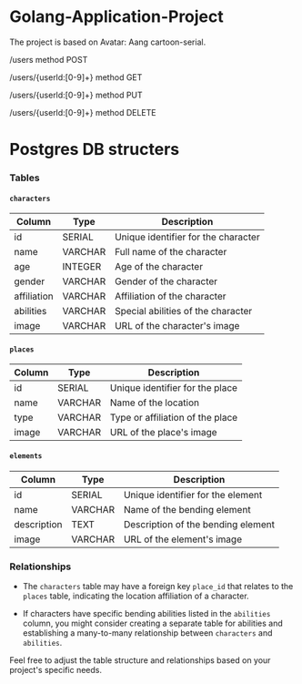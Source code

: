 # Golang-Application-Project
The project is based on Avatar: Aang cartoon-serial.

/users method POST

/users/{userld:[0-9]+} method GET

/users/{userld:[0-9]+} method PUT

/users/{userld:[0-9]+} method DELETE

# Postgres DB structers

### Tables

#### `characters`

| Column       | Type    | Description                       |
|--------------|---------|-----------------------------------|
| id           | SERIAL  | Unique identifier for the character|
| name         | VARCHAR | Full name of the character        |
| age          | INTEGER | Age of the character              |
| gender       | VARCHAR | Gender of the character           |
| affiliation  | VARCHAR | Affiliation of the character      |
| abilities    | VARCHAR | Special abilities of the character|
| image        | VARCHAR | URL of the character's image      |

#### `places`

| Column | Type    | Description                   |
|--------|---------|-------------------------------|
| id     | SERIAL  | Unique identifier for the place|
| name   | VARCHAR | Name of the location           |
| type   | VARCHAR | Type or affiliation of the place|
| image  | VARCHAR | URL of the place's image       |

#### `elements`

| Column      | Type    | Description                    |
|-------------|---------|--------------------------------|
| id          | SERIAL  | Unique identifier for the element|
| name        | VARCHAR | Name of the bending element     |
| description | TEXT    | Description of the bending element|
| image       | VARCHAR | URL of the element's image      |

### Relationships

- The `characters` table may have a foreign key `place_id` that relates to the `places` table, indicating the location affiliation of a character.

- If characters have specific bending abilities listed in the `abilities` column, you might consider creating a separate table for abilities and establishing a many-to-many relationship between `characters` and `abilities`.

Feel free to adjust the table structure and relationships based on your project's specific needs.
